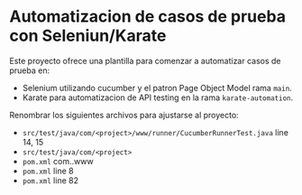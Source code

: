 # Automatizacion de casos de prueba con Seleniun/Karate

Este proyecto ofrece una plantilla para comenzar a automatizar casos de prueba en:

- Selenium utilizando cucumber y el patron Page Object Model rama `main`.
- Karate para automatizacion de API testing en la rama `karate-automation`.

Renombrar los siguientes archivos para ajustarse al proyecto:

- `src/test/java/com/<project>/www/runner/CucumberRunnerTest.java` line 14, 15
- `src/test/java/com/<project>`
- `pom.xml` <groupId> com.<project>.www
- `pom.xml` <artifactId> line 8
- `pom.xml` <projectName> line 82
